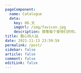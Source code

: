 ```yaml
---
pageComponent: 
  name: Catalogue
  data: 
    key: 00.文
    imgUrl: /img/favicon.jpg
    description: 致敬每个爱他们的你。
title: 戬心同人站
date: 2021-11-13 23:59:59
permalink: /post/
sidebar: false
article: false
comment: false
editLink: false
---
```


